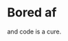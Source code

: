 # Bored af 
and code is a cure.

<!---
notz3n/notz3n is a ✨ special ✨ repository because its `README.md` (this file) appears on your GitHub profile.
You can click the Preview link to take a look at your changes.
--->
